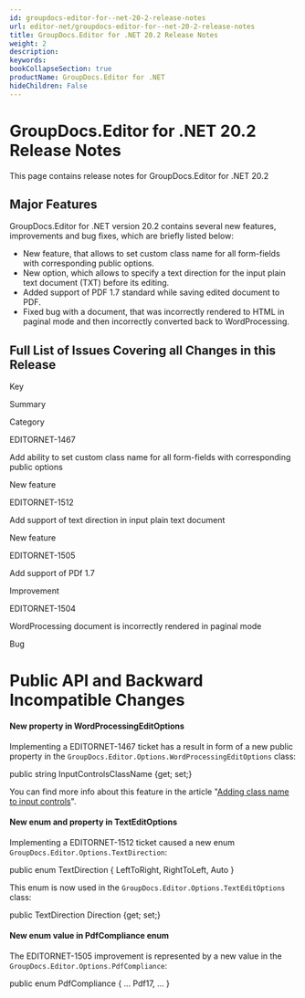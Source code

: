 ```yaml
---
id: groupdocs-editor-for--net-20-2-release-notes
url: editor-net/groupdocs-editor-for--net-20-2-release-notes
title: GroupDocs.Editor for .NET 20.2 Release Notes
weight: 2
description: 
keywords: 
bookCollapseSection: true
productName: GroupDocs.Editor for .NET
hideChildren: False
---
```


# GroupDocs.Editor for .NET 20.2 Release Notes


This page contains release notes for GroupDocs.Editor for .NET 20.2

## Major Features

GroupDocs.Editor for .NET version 20.2 contains several new features, improvements and bug fixes, which are briefly listed below:

*   New feature, that allows to set custom class name for all form-fields with corresponding public options.
*   New option, which allows to specify a text direction for the input plain text document (TXT) before its editing.
*   Added support of PDF 1.7 standard while saving edited document to PDF.
*   Fixed bug with a document, that was incorrectly rendered to HTML in paginal mode and then incorrectly converted back to WordProcessing.

## Full List of Issues Covering all Changes in this Release

Key

Summary

Category

EDITORNET-1467

Add ability to set custom class name for all form-fields with corresponding public options

New feature

EDITORNET-1512

Add support of text direction in input plain text document

New feature

EDITORNET-1505

Add support of PDf 1.7

Improvement

EDITORNET-1504

WordProcessing document is incorrectly rendered in paginal mode

Bug

# Public API and Backward Incompatible Changes

#### New property in WordProcessingEditOptions

Implementing a EDITORNET-1467 ticket has a result in form of a new public property in the `GroupDocs.Editor.Options.WordProcessingEditOptions` class:

public string InputControlsClassName {get; set;}

You can find more info about this feature in the article "[Adding class name to input controls](https://docs.groupdocs.com/display/editornet/Adding+class+name+to+input+controls)".

#### New enum and property in TextEditOptions

Implementing a EDITORNET-1512 ticket caused a new enum `GroupDocs.Editor.Options.TextDirection`:

public enum TextDirection
{
	LeftToRight,
	RightToLeft,
	Auto
}

This enum is now used in the `GroupDocs.Editor.Options.TextEditOptions` class:

public TextDirection Direction {get; set;}

#### New enum value in PdfCompliance enum

The EDITORNET-1505 improvement is represented by a new value in the `GroupDocs.Editor.Options.PdfCompliance`:

public enum PdfCompliance
{
	...
	Pdf17,
	...
}

  
  


